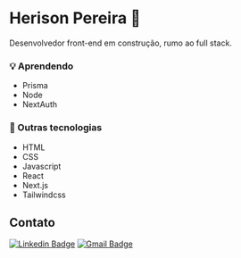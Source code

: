 # Herison Pereira 👋

Desenvolvedor front-end em construção, rumo ao full stack.

### 💡 Aprendendo

- Prisma
- Node
- NextAuth

### 🧠 Outras tecnologias

- HTML
- CSS
- Javascript
- React
- Next.js
- Tailwindcss

## Contato

[![Linkedin Badge](https://img.shields.io/badge/-Herison%20Pereira-00875f?style=flat-square&logo=Linkedin&logoColor=white&link=https://www.linkedin.com/in/herison/)](https://www.linkedin.com/in/herison/)
[![Gmail Badge](https://img.shields.io/badge/-contato@herisonpereira.com.br-00875f?style=flat-square&logo=Gmail&logoColor=white&link=mailto:contato@herisonpereira.com.br)](mailto:contato@herisonpereira.com.br)
